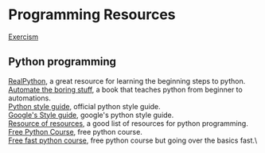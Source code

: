 # Programming Resources

[Exercism](https://exercism.org/dashboard)

## Python programming

[RealPython](https://realpython.com/), a great resource for learning the beginning steps to python.\
[Automate the boring stuff](https://automatetheboringstuff.com/), a book that teaches python from beginner to automations.\
[Python style guide](https://peps.python.org/pep-0008/), official python style guide.\
[Google's Style guide](https://google.github.io/styleguide/pyguide.html), google's python style guide.\
[Resource of resources](https://www.freecodecamp.org/news/learn-python-free-python-courses-for-beginners/), a good list of resources for python programming.\
[Free Python Course](https://www.youtube.com/watch?v=_uQrJ0TkZlc), free python course.\
[Free fast python course](https://www.youtube.com/watch?v=kqtD5dpn9C8), free python course but going over the basics fast.\
